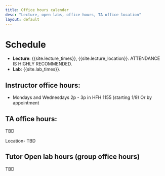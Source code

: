 ```yaml
---
title: Office hours calendar
desc: "Lecture, open labs, office hours, TA office location"
layout: default
---
```


# Schedule <a name="schedule"></a>

* **Lecture**: {{site.lecture_times}}, {{site.lecture_location}}. ATTENDANCE IS HIGHLY RECOMMENDED.
* **Lab**: {{site.lab_times}}.



## Instructor office hours: 
* Mondays and Wednesdays 2p - 3p in HFH 1155 (starting 1/9)
Or by appointment

## TA office hours: 
TBD


Location- TBD

## Tutor Open lab hours (group office hours)
TBD



